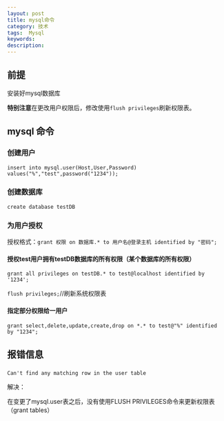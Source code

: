 ```yaml
---
layout: post
title: mysql命令
category: 技术
tags:  Mysql
keywords: 
description: 
---
```


## 前提

安装好mysql数据库

**特别注意**在更改用户权限后，修改使用`flush privileges`刷新权限表。

## mysql 命令

### 创建用户

`insert into mysql.user(Host,User,Password) values("%","test",password("1234"));`


### 创建数据库

`create database testDB`

### 为用户授权

授权格式：`grant 权限 on 数据库.* to 用户名@登录主机 identified by "密码";`

#### 授权test用户拥有testDB数据库的所有权限（某个数据库的所有权限）

`grant all privileges on testDB.* to test@localhost identified by '1234';`

`flush privileges;`//刷新系统权限表

#### 指定部分权限给一用户

`grant select,delete,update,create,drop on *.* to test@"%" identified by "1234";`

## 报错信息

### 

```
Can't find any matching row in the user table
```

解决：

在变更了mysql.user表之后，没有使用FLUSH PRIVILEGES命令来更新权限表（grant tables）
